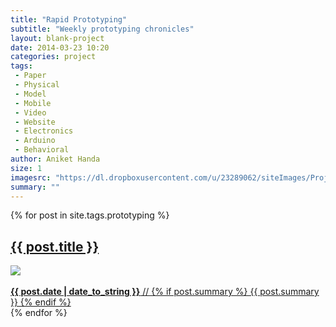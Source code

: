 ```yaml
---
title: "Rapid Prototyping"
subtitle: "Weekly prototyping chronicles"
layout: blank-project
date: 2014-03-23 10:20
categories: project
tags:
 - Paper
 - Physical
 - Model
 - Mobile
 - Video
 - Website
 - Electronics
 - Arduino
 - Behavioral
author: Aniket Handa
size: 1
imagesrc: "https://dl.dropboxusercontent.com/u/23289062/siteImages/Projects/ttt/nexus_framed-noShadow-low%20crop.png"
summary: ""
---
```


<div class="container">
	<div class="row">
	{% for post in site.tags.prototyping %}
		<a href="{{ post.url }}">
		<div class="page">
			<h2>{{ post.title }}</h2>
			<div class="page-play-thumb">
				<div>	
					<img class="img-responsive" src="{{ post.imagesrc }}">
				</div>
			</div>
			</br>
			<strong>{{ post.date | date_to_string }}</strong>
			//
			{% if post.summary %}
				{{ post.summary }}
			{% endif %}
		</div>
		</a>
	{% endfor %}
	</div>
</div>